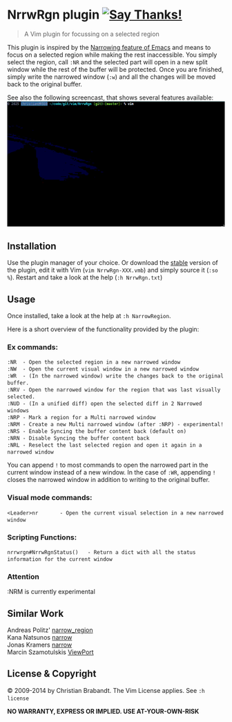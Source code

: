 # NrrwRgn plugin [![Say Thanks!](https://img.shields.io/badge/Say%20Thanks-!-1EAEDB.svg)](https://saythanks.io/to/chrisbra)

> A Vim plugin for focussing on a selected region

This plugin is inspired by the [Narrowing feature of Emacs](http://www.emacswiki.org/emacs/Narrowing) and means to focus on a selected region while making the rest inaccessible. You simply select the region, call `:NR` and the selected part will open in a new split window while the rest of the buffer will be protected. Once you are finished, simply write the narrowed window (`:w`) and all the changes will be moved back to the original buffer.

See also the following screencast, that shows several features available:
![screencast of the plugin](screencast.gif "Screencast")

## Installation

Use the plugin manager of your choice. Or download the [stable][] version of the plugin, edit it with Vim (`vim NrrwRgn-XXX.vmb`) and simply source it (`:so %`). Restart and take a look at the help (`:h NrrwRgn.txt`)

[stable]: http://www.vim.org/scripts/script.php?script_id=3075

## Usage

Once installed, take a look at the help at `:h NarrowRegion`.

Here is a short overview of the functionality provided by the plugin:

### Ex commands:

    :NR  - Open the selected region in a new narrowed window
    :NW  - Open the current visual window in a new narrowed window
    :WR  - (In the narrowed window) write the changes back to the original buffer.
    :NRV - Open the narrowed window for the region that was last visually selected.
    :NUD - (In a unified diff) open the selected diff in 2 Narrowed windows
    :NRP - Mark a region for a Multi narrowed window
    :NRM - Create a new Multi narrowed window (after :NRP) - experimental!
    :NRS - Enable Syncing the buffer content back (default on)
    :NRN - Disable Syncing the buffer content back
    :NRL - Reselect the last selected region and open it again in a narrowed window

You can append `!` to most commands to open the narrowed part in the current window instead of a new window. In the case of `:WR`, appending `!` closes the narrowed window in addition to writing to the original buffer.

### Visual mode commands:

    <Leader>nr		 - Open the current visual selection in a new narrowed window

### Scripting Functions:

    nrrwrgn#NrrwRgnStatus()   - Return a dict with all the status information for the current window

### Attention

   :NRM is currently experimental

## Similar Work

Andreas Politz' [narrow_region](http://www.vim.org/scripts/script.php?script_id=2038)<br/>
Kana Natsunos [narrow](http://www.vim.org/scripts/script.php?script_id=2097)<br/>
Jonas Kramers [narrow](http://www.vim.org/scripts/script.php?script_id=2446)<br/>
Marcin Szamotulskis [ViewPort](http://www.vim.org/scripts/script.php?script_id=4296)<br/>

## License & Copyright

© 2009-2014 by Christian Brabandt. The Vim License applies. See `:h license`

__NO WARRANTY, EXPRESS OR IMPLIED.  USE AT-YOUR-OWN-RISK__

